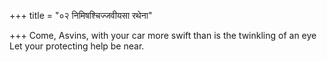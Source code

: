 +++
title = "०२ निमिषश्चिज्जवीयसा रथेना"

+++
Come, Asvins, with your car more swift than is the twinkling of an eye  
     Let your protecting help be near.